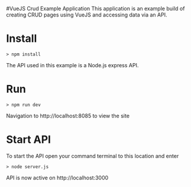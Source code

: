 #VueJS Crud Example Application
This application is an example build of creating CRUD pages using VueJS and accessing data via an API.

# Install
    > npm install

The API used in this example is a Node.js express API.

# Run
    > npm run dev
    
Navigation to http://localhost:8085 to view the site
    
# Start API

To start the API open your command terminal to this location and enter

    > node server.js
    
API is now active on http://localhost:3000
   

